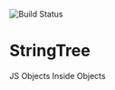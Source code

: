 ![Build Status](https://travis-ci.org/bkputnam/StringTree.svg?branch=master)

# StringTree
JS Objects Inside Objects
